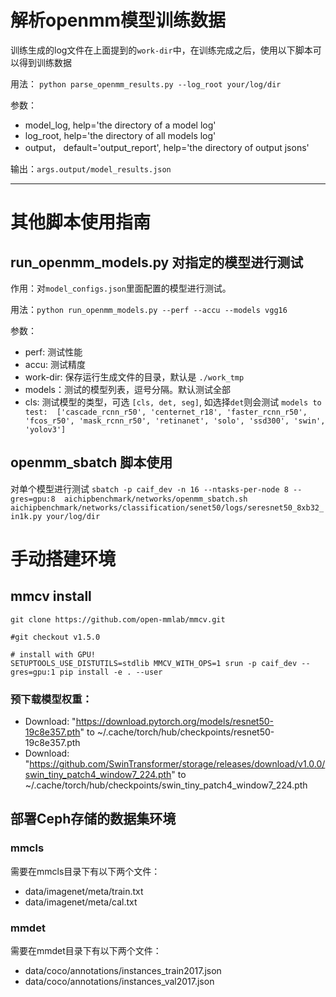
# 解析openmm模型训练数据
训练生成的log文件在上面提到的`work-dir`中，在训练完成之后，使用以下脚本可以得到训练数据

用法： `python parse_openmm_results.py --log_root your/log/dir`

参数：
- model_log, help='the directory of a model log'
- log_root, help='the directory of all models log'
- output， default='output_report', help='the directory of output jsons'

输出：`args.output/model_results.json`

-----
# 其他脚本使用指南

## run_openmm_models.py 对指定的模型进行测试
作用：对`model_configs.json`里面配置的模型进行测试。

用法：`python run_openmm_models.py --perf --accu --models vgg16`

参数：
- perf: 测试性能
- accu: 测试精度
- work-dir: 保存运行生成文件的目录，默认是 `./work_tmp`
- models：测试的模型列表，逗号分隔。默认测试全部
- cls: 测试模型的类型，可选 `[cls, det, seg]`, 如选择`det`则会测试 `models to test:  ['cascade_rcnn_r50', 'centernet_r18', 'faster_rcnn_r50', 'fcos_r50', 'mask_rcnn_r50', 'retinanet', 'solo', 'ssd300', 'swin', 'yolov3']`

## openmm_sbatch 脚本使用
对单个模型进行测试
`sbatch -p caif_dev -n 16 --ntasks-per-node 8 --gres=gpu:8  aichipbenchmark/networks/openmm_sbatch.sh aichipbenchmark/networks/classification/senet50/logs/seresnet50_8xb32_in1k.py your/log/dir`



# 手动搭建环境

## mmcv install

```
git clone https://github.com/open-mmlab/mmcv.git

#git checkout v1.5.0

# install with GPU!
SETUPTOOLS_USE_DISTUTILS=stdlib MMCV_WITH_OPS=1 srun -p caif_dev --gres=gpu:1 pip install -e . --user
```

### 预下载模型权重：
- Download: "https://download.pytorch.org/models/resnet50-19c8e357.pth" to ~/.cache/torch/hub/checkpoints/resnet50-19c8e357.pth
- Download: "https://github.com/SwinTransformer/storage/releases/download/v1.0.0/swin_tiny_patch4_window7_224.pth" to ~/.cache/torch/hub/checkpoints/swin_tiny_patch4_window7_224.pth

## 部署Ceph存储的数据集环境
### mmcls
需要在mmcls目录下有以下两个文件：
- data/imagenet/meta/train.txt
- data/imagenet/meta/cal.txt

### mmdet
需要在mmdet目录下有以下两个文件：

- data/coco/annotations/instances_train2017.json
- data/coco/annotations/instances_val2017.json
